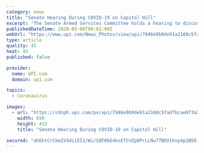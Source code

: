 ```yaml
---
category: news
title: "Senate Hearing During COVID-19 on Capitol Hill"
excerpt: "The Senate Armed Services Committee holds a hearing to discuss the national security impact of the Federal Communications Commission's L-band spectrum approval to Ligado Networks, on Capitol Hill in Washington,"
publishedDateTime: 2020-05-08T00:01:00Z
webUrl: "https://www.upi.com/News_Photos/view/upi/7946e9b9de91a2160c5fadfbcae9f3a2/Senate-Hearing-During-COVID-19-on-Capitol-Hill/"
type: article
quality: 45
heat: 45
published: false

provider:
  name: UPI.com
  domain: upi.com

topics:
  - Coronavirus

images:
  - url: "https://cdnph.upi.com/pv/upi/7946e9b9de91a2160c5fadfbcae9f3a2/SENATE-VIRUS.jpg"
    width: 650
    height: 433
    title: "Senate Hearing During COVID-19 on Capitol Hill"

secured: "ah6ktCrCmaIV4diiEI2/Wi/SQF0bE4ksEfCnZpOPrLLNu77BDX1hvp4p1BS612af3cXKhLxgasjq7DTnf5EGsGyEDqrNdnRiJK28ojNVR3YY/S4YIAAsD5X+Ed2B9pNNH7/uvg8fDnj9LsD6vTlS2oWwZNF5Iylw/bT2fjR+phk1lPQPJKV0xL2o2IwwTYRcgZarIpfDLmPSmNcI8vUg38mSVKNTzWawEdCBwVGYuxUJ4Tt0/yBLH+AY3aLATA+C9YHEjEUSLfhMFSehzqEyMGikyzXloFhFT8GL1AD+m1XyAYMzh694yH0WT66YfTZc;oPcbY7AcMo70tGRHtvo+tQ=="
---
```


